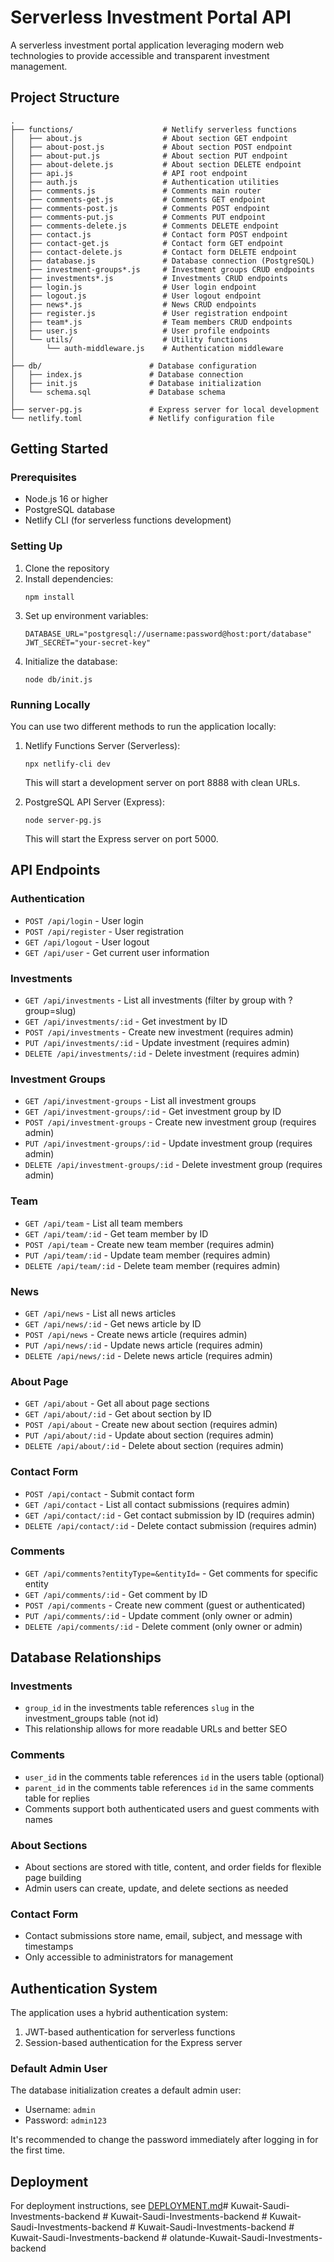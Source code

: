 # Serverless Investment Portal API

A serverless investment portal application leveraging modern web technologies to provide accessible and transparent investment management.

## Project Structure

```
.
├── functions/                    # Netlify serverless functions
│   ├── about.js                  # About section GET endpoint
│   ├── about-post.js             # About section POST endpoint
│   ├── about-put.js              # About section PUT endpoint
│   ├── about-delete.js           # About section DELETE endpoint
│   ├── api.js                    # API root endpoint
│   ├── auth.js                   # Authentication utilities
│   ├── comments.js               # Comments main router
│   ├── comments-get.js           # Comments GET endpoint
│   ├── comments-post.js          # Comments POST endpoint
│   ├── comments-put.js           # Comments PUT endpoint
│   ├── comments-delete.js        # Comments DELETE endpoint
│   ├── contact.js                # Contact form POST endpoint
│   ├── contact-get.js            # Contact form GET endpoint
│   ├── contact-delete.js         # Contact form DELETE endpoint
│   ├── database.js               # Database connection (PostgreSQL)
│   ├── investment-groups*.js     # Investment groups CRUD endpoints
│   ├── investments*.js           # Investments CRUD endpoints
│   ├── login.js                  # User login endpoint
│   ├── logout.js                 # User logout endpoint
│   ├── news*.js                  # News CRUD endpoints
│   ├── register.js               # User registration endpoint
│   ├── team*.js                  # Team members CRUD endpoints
│   ├── user.js                   # User profile endpoints
│   └── utils/                    # Utility functions
│       └── auth-middleware.js    # Authentication middleware
│
├── db/                        # Database configuration
│   ├── index.js               # Database connection
│   ├── init.js                # Database initialization
│   └── schema.sql             # Database schema
│
├── server-pg.js               # Express server for local development
└── netlify.toml               # Netlify configuration file
```

## Getting Started

### Prerequisites

- Node.js 16 or higher
- PostgreSQL database
- Netlify CLI (for serverless functions development)

### Setting Up

1. Clone the repository
2. Install dependencies:
   ```
   npm install
   ```
3. Set up environment variables:
   ```
   DATABASE_URL="postgresql://username:password@host:port/database"
   JWT_SECRET="your-secret-key"
   ```
4. Initialize the database:
   ```
   node db/init.js
   ```

### Running Locally

You can use two different methods to run the application locally:

1. Netlify Functions Server (Serverless):
   ```
   npx netlify-cli dev
   ```
   This will start a development server on port 8888 with clean URLs.

2. PostgreSQL API Server (Express):
   ```
   node server-pg.js
   ```
   This will start the Express server on port 5000.

## API Endpoints

### Authentication
- `POST /api/login` - User login
- `POST /api/register` - User registration
- `GET /api/logout` - User logout
- `GET /api/user` - Get current user information

### Investments
- `GET /api/investments` - List all investments (filter by group with ?group=slug)
- `GET /api/investments/:id` - Get investment by ID
- `POST /api/investments` - Create new investment (requires admin)
- `PUT /api/investments/:id` - Update investment (requires admin)
- `DELETE /api/investments/:id` - Delete investment (requires admin)

### Investment Groups
- `GET /api/investment-groups` - List all investment groups
- `GET /api/investment-groups/:id` - Get investment group by ID
- `POST /api/investment-groups` - Create new investment group (requires admin)
- `PUT /api/investment-groups/:id` - Update investment group (requires admin)
- `DELETE /api/investment-groups/:id` - Delete investment group (requires admin)

### Team
- `GET /api/team` - List all team members
- `GET /api/team/:id` - Get team member by ID
- `POST /api/team` - Create new team member (requires admin)
- `PUT /api/team/:id` - Update team member (requires admin)
- `DELETE /api/team/:id` - Delete team member (requires admin)

### News
- `GET /api/news` - List all news articles
- `GET /api/news/:id` - Get news article by ID
- `POST /api/news` - Create news article (requires admin)
- `PUT /api/news/:id` - Update news article (requires admin)
- `DELETE /api/news/:id` - Delete news article (requires admin)

### About Page
- `GET /api/about` - Get all about page sections
- `GET /api/about/:id` - Get about section by ID
- `POST /api/about` - Create new about section (requires admin)
- `PUT /api/about/:id` - Update about section (requires admin)
- `DELETE /api/about/:id` - Delete about section (requires admin)

### Contact Form
- `POST /api/contact` - Submit contact form
- `GET /api/contact` - List all contact submissions (requires admin)
- `GET /api/contact/:id` - Get contact submission by ID (requires admin)
- `DELETE /api/contact/:id` - Delete contact submission (requires admin)

### Comments
- `GET /api/comments?entityType=&entityId=` - Get comments for specific entity
- `GET /api/comments/:id` - Get comment by ID
- `POST /api/comments` - Create new comment (guest or authenticated)
- `PUT /api/comments/:id` - Update comment (only owner or admin)
- `DELETE /api/comments/:id` - Delete comment (only owner or admin)

## Database Relationships

### Investments
- `group_id` in the investments table references `slug` in the investment_groups table (not id)
- This relationship allows for more readable URLs and better SEO

### Comments
- `user_id` in the comments table references `id` in the users table (optional)
- `parent_id` in the comments table references `id` in the same comments table for replies
- Comments support both authenticated users and guest comments with names

### About Sections
- About sections are stored with title, content, and order fields for flexible page building
- Admin users can create, update, and delete sections as needed

### Contact Form
- Contact submissions store name, email, subject, and message with timestamps
- Only accessible to administrators for management

## Authentication System

The application uses a hybrid authentication system:
1. JWT-based authentication for serverless functions
2. Session-based authentication for the Express server

### Default Admin User

The database initialization creates a default admin user:
- Username: `admin`
- Password: `admin123`

It's recommended to change the password immediately after logging in for the first time.

## Deployment

For deployment instructions, see [DEPLOYMENT.md](DEPLOYMENT.md)#   K u w a i t - S a u d i - I n v e s t m e n t s - b a c k e n d  
 #   K u w a i t - S a u d i - I n v e s t m e n t s - b a c k e n d  
 #   K u w a i t - S a u d i - I n v e s t m e n t s - b a c k e n d  
 #   K u w a i t - S a u d i - I n v e s t m e n t s - b a c k e n d  
 #   K u w a i t - S a u d i - I n v e s t m e n t s - b a c k e n d  
 #   o l a t u n d e - K u w a i t - S a u d i - I n v e s t m e n t s - b a c k e n d  
 